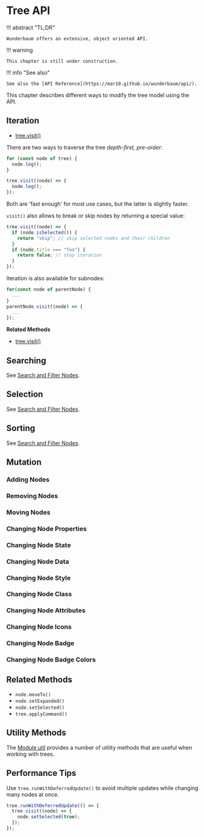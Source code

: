 # Tree API

!!! abstract "TL;DR"

    Wunderbaum offers an extensive, object oriented API.

!!! warning

    This chapter is still under construction.

!!! info "See also"

    See also the [API Reference](https://mar10.github.io/wunderbaum/api/).

This chapter describes different ways to modify the tree model using
the API.

## Iteration

- [tree.visit()](https://mar10.github.io/wunderbaum/api/classes/wunderbaum.Wunderbaum.html#visit)

There are two ways to traverse the tree _depth-first, pre-order_:

```js
for (const node of tree) {
  node.log();
}
```

```js
tree.visit((node) => {
  node.log();
});
```

Both are 'fast enough' for most use cases, but the latter is slightly faster.

`visit()` also allows to break or skip nodes by returning a
special value:

```js
tree.visit((node) => {
  if (node.isSelected()) {
    return "skip"; // skip selected nodes and their children
  }
  if (node.title === "foo") {
    return false; // stop iteration
  }
});
```

Iteration is also available for subnodes:

```js
for(const node of parentNode) {
  ...
}
parentNode.visit((node) => {
  ...
});
```

**Related Methods**

- [tree.visit()](https://mar10.github.io/wunderbaum/api/classes/wunderbaum.Wunderbaum.html#visit)

## Searching

See [Search and Filter Nodes](tutorial_filter.md).

## Selection

See [Search and Filter Nodes](tutorial_filter.md).

## Sorting

See [Search and Filter Nodes](tutorial_filter.md).

## Mutation

### Adding Nodes

### Removing Nodes

### Moving Nodes

### Changing Node Properties

### Changing Node State

### Changing Node Data

### Changing Node Style

### Changing Node Class

### Changing Node Attributes

### Changing Node Icons

### Changing Node Badge

### Changing Node Badge Colors

## Related Methods

- `node.moveTo()`
- `node.setExpanded()`
- `node.setSelected()`
- `tree.applyCommand()`

## Utility Methods

The [Module util](https://mar10.github.io/wunderbaum/api/modules/util.html)
provides a number of utility methods that are useful when working with trees.

## Performance Tips

Use `tree.runWithDeferredUpdate()` to avoid multiple updates while changing many
nodes at once.

```js
tree.runWithDeferredUpdate(() => {
  tree.visit((node) => {
    node.setSelected(true);
  });
});
```
